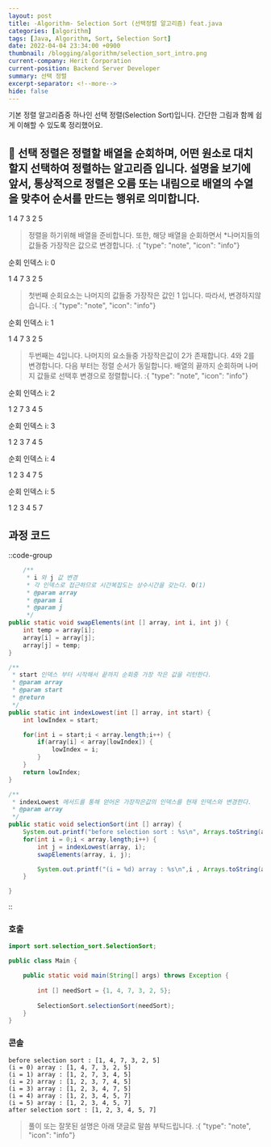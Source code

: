 ```yaml
---
layout: post
title: -Algorithm- Selection Sort (선택정렬 알고리즘) feat.java
categories: [algorithm]
tags: [Java, Algorithm, Sort, Selection Sort]
date: 2022-04-04 23:34:00 +0900
thumbnail: /blogging/algorithm/selection_sort_intro.png
current-company: Herit Corporation
current-position: Backend Server Developer
summary: 선택 정렬
excerpt-separator: <!--more-->
hide: false
---
```

기본 정렬 알고리즘중 하나인 선택 정렬(Selection Sort)입니다.
간단한 그림과 함께 쉽게 이해할 수 있도록 정리했어요.
<!--more-->

🌸 선택 정렬은 정렬할 배열을 순회하며, 어떤 원소로 대치할지 선택하여 정렬하는 알고리즘 입니다.
설명을 보기에 앞서, 통상적으로 정렬은 오름 또는 내림으로 배열의 수열을 맞추어 순서를 만드는 행위로 의미합니다.
---

<div class="array">
    <span>1</span>
    <span>4</span>
    <span>7</span>
    <span>3</span>
    <span>2</span>
    <span>5</span>
</div>


> 정렬을 하기위해 배열을 준비합니다. 또한, 해당 배열을 순회하면서 *나머지들의 값들중 가장작은 값으로 변경합니다.
:{ "type": "note", "icon": "info"}

순회 인덱스 i: 0

<div class="array">
    <span class="current">1</span>
    <span>4</span>
    <span>7</span>
    <span>3</span>
    <span>2</span>
    <span>5</span>
</div>

> 첫번째 순회요소는 나머지의 값들중 가장작은 값인 1 입니다. 따라서, 변경하지않습니다.
:{ "type": "note", "icon": "info"}

순회 인덱스 i: 1

<div class="array">
    <span class="over">1</span>
    <span class="current">4</span>
    <span>7</span>
    <span>3</span>
    <span class="target">2</span>
    <span>5</span>
</div>

> 두번째는 4입니다. 나머지의 요소들중 가장작은값이 2가 존재합니다. 4와 2를 변경합니다. 다음 부터는 정렬 순서가 동일합니다. 배열의 끝까지 순회하며 나머지 값들로 선택후 변경으로 정렬합니다.
:{ "type": "note", "icon": "info"}

순회 인덱스 i: 2

<div class="array">
    <span class="over">1</span>
    <span class="over">2</span>
    <span class="current">7</span>
    <span class="target">3</span>
    <span>4</span>
    <span>5</span>
</div>

순회 인덱스 i: 3

<div class="array">
    <span class="over">1</span>
    <span class="over">2</span>
    <span class="over">3</span>
    <span class="current">7</span>
    <span class="target">4</span>
    <span>5</span>
</div>

순회 인덱스 i: 4

<div class="array">
    <span class="over">1</span>
    <span class="over">2</span>
    <span class="over">3</span>
    <span class="over">4</span>
    <span class="current">7</span>
    <span class="target">5</span>
</div>

순회 인덱스 i: 5

<div class="array">
    <span class="over">1</span>
    <span class="over">2</span>
    <span class="over">3</span>
    <span class="over">4</span>
    <span class="over">5</span>
    <span class="over">7</span>
</div>

## 과정 코드

::code-group

```java [요소 교환]
    /**
     * i 와 j 값 변경
     * 각 인덱스로 접근하므로 시간복잡도는 상수시간을 갖는다. O(1)
     * @param array
     * @param i
     * @param j
     */
public static void swapElements(int [] array, int i, int j) {
    int temp = array[i];
    array[i] = array[j];
    array[j] = temp;
}
```

```java [최소값 찾기]
/**
 * start 인덱스 부터 시작해서 끝까지 순회중 가장 작은 값을 리턴한다.
 * @param array
 * @param start
 * @return
 */
public static int indexLowest(int [] array, int start) {
    int lowIndex = start;

    for(int i = start;i < array.length;i++) {
        if(array[i] < array[lowIndex]) {
            lowIndex = i;
        }
    }
    return lowIndex;
}
```

```java [최소값을 찾고, 변경]
/**
 * indexLowest 메서드를 통해 얻어온 가장작은값의 인덱스를 현재 인덱스와 변경한다.
 * @param array
 */
public static void selectionSort(int [] array) {
    System.out.printf("before selection sort : %s\n", Arrays.toString(array));
    for(int i = 0;i < array.length;i++) {
        int j = indexLowest(array, i);
        swapElements(array, i, j);

        System.out.printf("(i = %d) array : %s\n",i , Arrays.toString(array));
    }

}
```
::

### 호출

```java
import sort.selection_sort.SelectionSort;

public class Main {

    public static void main(String[] args) throws Exception {
    
        int [] needSort = {1, 4, 7, 3, 2, 5};
        
        SelectionSort.selectionSort(needSort);
    }
}
```

### 콘솔
```
before selection sort : [1, 4, 7, 3, 2, 5]
(i = 0) array : [1, 4, 7, 3, 2, 5]
(i = 1) array : [1, 2, 7, 3, 4, 5]
(i = 2) array : [1, 2, 3, 7, 4, 5]
(i = 3) array : [1, 2, 3, 4, 7, 5]
(i = 4) array : [1, 2, 3, 4, 5, 7]
(i = 5) array : [1, 2, 3, 4, 5, 7]
after selection sort : [1, 2, 3, 4, 5, 7]
```

> 풀이 또는 잘못된 설명은 아래 댓글로 말씀 부탁드립니다.
:{ "type": "note", "icon": "info"}

